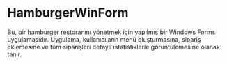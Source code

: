 # HamburgerWinForm
Bu, bir hamburger restoranını yönetmek için yapılmış bir Windows Forms uygulamasıdır. Uygulama, kullanıcıların menü oluşturmasına, sipariş eklemesine ve tüm siparişleri detaylı istatistiklerle görüntülemesine olanak tanır.
